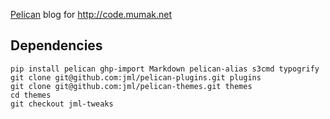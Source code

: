 [Pelican](http://blog.getpelican.com/) blog for http://code.mumak.net

## Dependencies

    pip install pelican ghp-import Markdown pelican-alias s3cmd typogrify
    git clone git@github.com:jml/pelican-plugins.git plugins
    git clone git@github.com:jml/pelican-themes.git themes
    cd themes
    git checkout jml-tweaks
